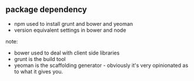 ##  package dependency

- npm used to install grunt and bower and yeoman
- version equivalent settings in bower and node

note:
- bower used to deal with client side libraries
- grunt is the build tool
- yeoman is the scaffolding generator - obviously it's very opinionated as to what it gives you.
